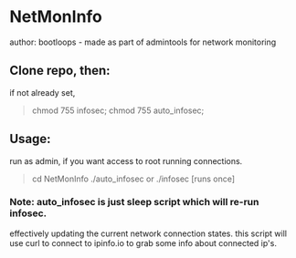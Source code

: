 # NetMonInfo
author: bootloops - made as part of admintools for network monitoring

## Clone repo, then:
if not already set,
>  chmod 755 infosec; chmod 755 auto_infosec;

## Usage:
run as admin, if you want access to root running connections.
> cd NetMonInfo
> ./auto_infosec 
	or
> ./infosec [runs once]

### Note: auto_infosec is just sleep script which will re-run infosec.
effectively updating the current network connection states.
this script will use curl to connect to ipinfo.io to grab some
info about connected ip's.
